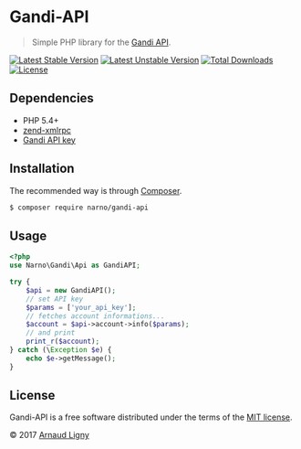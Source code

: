 # Gandi-API

> Simple PHP library for the [Gandi API](http://doc.rpc.gandi.net/overview.html).

[![Latest Stable Version](https://poser.pugx.org/narno/gandi-api/v/stable)](https://packagist.org/packages/narno/gandi-api) [![Latest Unstable Version](https://poser.pugx.org/narno/gandi-api/v/unstable)](https://packagist.org/packages/narno/gandi-api) [![Total Downloads](https://poser.pugx.org/narno/gandi-api/downloads)](https://packagist.org/packages/narno/gandi-api) [![License](https://poser.pugx.org/narno/gandi-api/license)](https://packagist.org/packages/narno/gandi-api) 

## Dependencies

* PHP 5.4+
* [zend-xmlrpc](https://github.com/zendframework/zend-xmlrpc)
* [Gandi API key](https://www.gandi.net/admin/api_key)

## Installation

The recommended way is through [Composer](https://getcomposer.org).
```bash
$ composer require narno/gandi-api
```

## Usage

```php
<?php
use Narno\Gandi\Api as GandiAPI;

try {
    $api = new GandiAPI();
    // set API key
    $params = ['your_api_key'];
    // fetches account informations...
    $account = $api->account->info($params);
    // and print
    print_r($account);
} catch (\Exception $e) {
    echo $e->getMessage();
}
```

## License

Gandi-API is a free software distributed under the terms of the [MIT license](http://opensource.org/licenses/MIT).

© 2017 [Arnaud Ligny](http://arnaudligny.fr)
